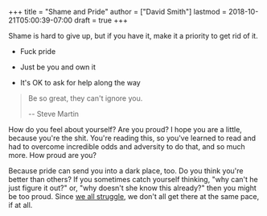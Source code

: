 +++
title = "Shame and Pride"
author = ["David Smith"]
lastmod = 2018-10-21T05:00:39-07:00
draft = true
+++

<summary>
Shame is hard to give up, but if you have it, make it a priority to get rid of it.

-   Fuck pride

-   Just be you and own it

-   It's OK to ask for help along the way
</summary>

> Be so great, they can't ignore you.
>
> -- Steve Martin

How do you feel about yourself? Are you proud? I hope you are a little, because you're the shit. You're reading this, so you've learned to read and had to overcome incredible odds and adversity to do that, and so much more. How proud are you?

Because pride can send you into a dark place, too. Do you think you're better than others? If you sometimes catch yourself thinking, "why can't he just figure it out?" or, "why doesn't she know this already?" then you might be too proud. Since [we all struggle](/posts/we-all-struggle), we don't all get there at the same pace, if at all.
